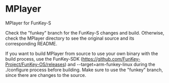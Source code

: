 # MPlayer
MPlayer for FunKey-S

Check the "funkey" branch for the FunKey-S changes and build. Otherwise, check the MPlayer directory to see the original source and its corresponding README.

If you want to build MPlayer from source to use your own binary with the build process, use the FunKey-SDK (https://github.com/FunKey-Project/FunKey-OS/releases) and --target=arm-funkey-linux during the ./configure process before building. Make sure to use the "funkey" branch, since there are changes to the source.
